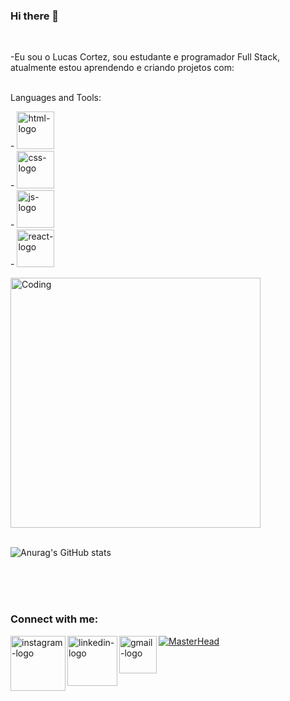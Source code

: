 ### Hi there 👋

 <br>
  
  -Eu sou o Lucas Cortez, sou estudante e programador Full Stack, atualmente estou aprendendo e criando projetos com:
  <br>
  <br>
  


 
    
   
  Languages and Tools:
  <p>  
  - <img width="60px" src="https://img.shields.io/badge/HTML5-E34F26?style=for-the-badge&logo=html5&logoColor=white" alt="html-logo" />
  <br>  
  - <img width="60px" src="https://img.shields.io/badge/CSS3-1572B6?style=for-the-badge&logo=css3&logoColor=white" alt="css-logo" />
  <br>  
  - <img width="60px" src="https://img.shields.io/badge/JavaScript-323330?style=for-the-badge&logo=javascript&logoColor=F7DF1E" alt="js-logo" />
  <br>
  - <img width="60px" src="https://img.shields.io/badge/React-20232A?style=for-the-badge&logo=react&logoColor=61DAFB" alt="react-logo" />
  </p>
   <img align="center" alt="Coding" width="400" src="https://res.cloudinary.com/practicaldev/image/fetch/s--sNXjzc6P--/c_limit%2Cf_auto%2Cfl_progressive%2Cq_66%2Cw_880/https://media1.tenor.com/images/0c34272909ee2a4db5606a014082312b/tenor.gif%3Fitemid%3D15828752">
  <br>
  
  
 
  
  <br>
 
  ![Anurag's GitHub stats](https://github-readme-stats.vercel.app/api?username=luccortezdev&show_icons=true&theme=cobalt)
  
  
  
  
  <br>  
  <br>
  <br>  

  ### Connect with me:
  
  <p>
  <a href="https://www.instagram.com/lucascortez.dev/">
  <img align="left" width="88px" src="https://img.shields.io/badge/Instagram-E4405F?style=for-the-badge&logo=instagram&logoColor=white" alt="instagram-logo" />
  </a>  
  <a href="https://www.linkedin.com/in/lucas-eduardo-felix-cortez-b43334265/">  
  <img align="left" width="80px" src="https://img.shields.io/badge/LinkedIn-0077B5?style=for-the-badge&logo=linkedin&logoColor=white" alt="linkedin-logo" />
  </a> 
  <a href="mailto: lucascortez.dev@gmail.com">
  <img align="left" width="60px" src="https://img.shields.io/badge/Gmail-D14836?style=for-the-badge&logo=gmail&logoColor=white" alt="gmail-logo" />
  </a>
  </p> 
    
  [![MasterHead](https://media.discordapp.net/attachments/595424735442108416/1083482495657463959/gitbackground.png?width=1250&height=375)](https://github.com/LucCortezDev)
  
 
